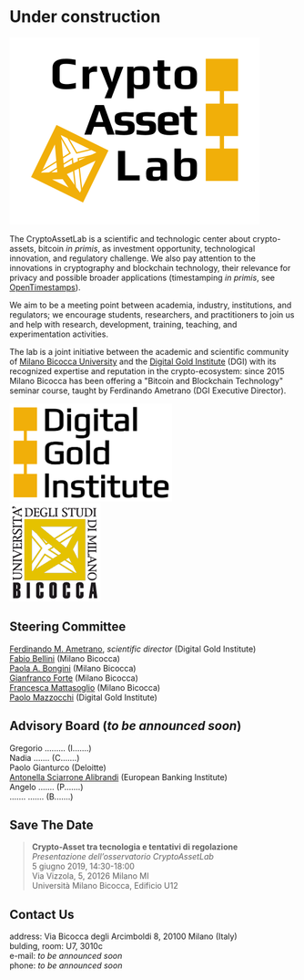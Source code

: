 # Under construction

![CryptoAssetLab logo](img/cal6.svg)

The CryptoAssetLab is
a scientific and technologic center
about crypto-assets, bitcoin _in primis_,
as investment opportunity, technological innovation,
and regulatory challenge.
We also pay attention to the innovations in cryptography and
blockchain technology, their relevance for privacy and
possible broader applications
(timestamping _in primis_, see
[OpenTimestamps](http://www.opentimestamps.org)).

We aim to be a meeting point between academia, industry,
institutions, and regulators; we encourage students, researchers,
and practitioners to join us and help with
research, development, training, teaching, and experimentation activities.

The lab is a joint initiative between the
academic and scientific community of
[Milano Bicocca University](http://www.unimib.it) and the
[Digital Gold Institute](http://www.dgi.io) (DGI) with its recognized
expertise and reputation in the crypto-ecosystem:
since 2015 Milano Bicocca has been offering a
"Bitcoin and Blockchain Technology"
seminar course, taught by Ferdinando Ametrano (DGI Executive Director).

[<img src="img/dgi-logo.png" height="172">](http://www.dgi.io)  
[<img src="img/bicocca-logo.png">](https://www.diseade.unimib.it/it)

## Steering Committee

[Ferdinando M. Ametrano](http://ametrano.net/about),
_scientific director_ (Digital Gold Institute)  
[Fabio Bellini](http://www.unimib.it/fabio-bellini)
(Milano Bicocca)  
[Paola A. Bongini](http://www.unimib.it/paola-agnese-bongini)
(Milano Bicocca)  
[Gianfranco Forte](http://www.unimib.it/gianfranco-forte)
(Milano Bicocca)  
[Francesca Mattasoglio](http://www.unimib.it/francesca-mattassoglio)
(Milano Bicocca)  
[Paolo Mazzocchi](http://dgi.io/#team)
(Digital Gold Institute)

## Advisory Board (_to be announced soon_)

Gregorio ......... (I.......)  
Nadia ....... (C.......)  
Paolo Gianturco (Deloitte)  
[Antonella Sciarrone Alibrandi](https://ebi-europa.eu/wp-content/uploads/2016/12/SCIARRONE-CURRICULUM-VITAE-EN-2016-2.pdf) (European Banking Institute)  
Angelo ....... (P.......)  
....... ....... (B.......)

## Save The Date

> **Crypto-Asset tra tecnologia e tentativi di regolazione**  
> _Presentazione dell’osservatorio CryptoAssetLab_  
> 5 giugno 2019, 14:30-18:00  
> Via Vizzola, 5, 20126 Milano MI  
> Università Milano Bicocca, Edificio U12

## Contact Us

address: Via Bicocca degli Arcimboldi 8, 20100 Milano (Italy)  
bulding, room: U7, 3010c  
e-mail: _to be announced soon_  
phone: _to be announced soon_
